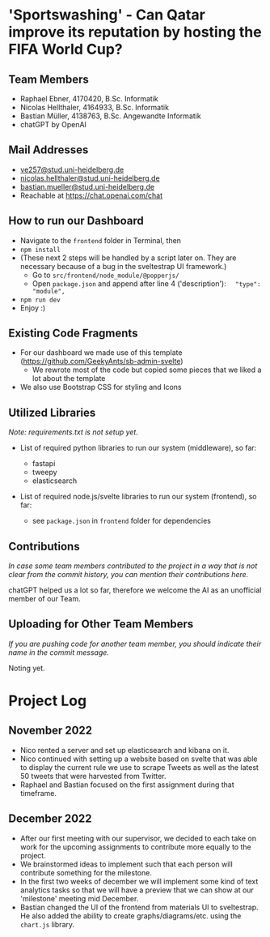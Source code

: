 # 'Sportswashing' - Can Qatar improve its reputation by hosting the FIFA World Cup?

## Team Members

- Raphael Ebner, 4170420, B.Sc. Informatik
- Nicolas Hellthaler, 4164933, B.Sc. Informatik
- Bastian Müller, 4138763, B.Sc. Angewandte Informatik
- chatGPT by OpenAI

## Mail Addresses

- ve257@stud.uni-heidelberg.de
- nicolas.hellthaler@stud.uni-heidelberg.de
- bastian.mueller@stud.uni-heidelberg.de
- Reachable at https://chat.openai.com/chat

## How to run our Dashboard
- Navigate to the `frontend` folder in Terminal, then
- `npm install`
- (These next 2 steps will be handled by a script later on. They are necessary because of a bug in the sveltestrap UI framework.)
  - Go to `src/frontend/node_module/@popperjs/`
  - Open `package.json` and append after line 4 ('description'): `  "type": "module",`
- `npm run dev`
- Enjoy :)


## Existing Code Fragments

- For our dashboard we made use of this template (https://github.com/GeekyAnts/sb-admin-svelte)
  - We rewrote most of the code but copied some pieces that we liked a lot about the template
- We also use Bootstrap CSS for styling and Icons

## Utilized Libraries

*Note: requirements.txt is not setup yet.*
- List of required python libraries to run our system (middleware), so far:
  - fastapi
  - tweepy
  - elasticsearch

- List of required node.js/svelte libraries to run our system (frontend), so far:
  - see `package.json` in `frontend` folder for dependencies

## Contributions
*In case some team members contributed to the project in a way that is not clear from the commit history, you can mention their contributions here.*

chatGPT helped us a lot so far, therefore we welcome the AI as an unofficial member of our Team.

## Uploading for Other Team Members

*If you are pushing code for another team member, you should indicate their name in the commit message.*

Noting yet.


# Project Log
## November 2022

- Nico rented a server and set up elasticsearch and kibana on it.
- Nico continued with setting up a website based on svelte that was able to display the current rule we use to scrape Tweets as well as the latest 50 tweets that were harvested from Twitter.
- Raphael and Bastian focused on the first assignment during that timeframe.

## December 2022

- After our first meeting with our supervisor, we decided to each take on work for the upcoming assignments to contribute more equally to the project.
- We brainstormed ideas to implement such that each person will contribute something for the milestone.
- In the first two weeks of december we will implement some kind of text analytics tasks so that we will have a preview that we can show at our 'milestone' meeting mid December.
- Bastian changed the UI of the frontend from materials UI to sveltestrap. He also added the ability to create graphs/diagrams/etc. using the `chart.js` library.
